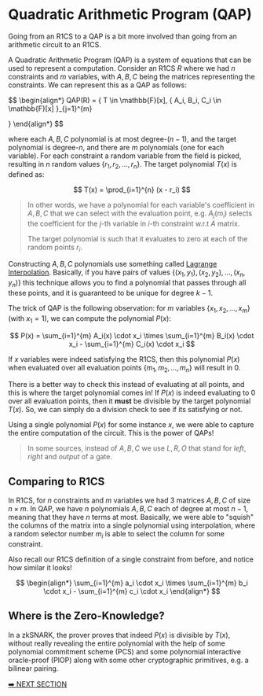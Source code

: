 # Quadratic Arithmetic Program (QAP)

Going from an R1CS to a QAP is a bit more involved than going from an arithmetic circuit to an R1CS.

A Quadratic Arithmetic Program (QAP) is a system of equations that can be used to represent a computation. Consider an R1CS $R$ where we had $n$ constraints and $m$ variables, with $A, B, C$ being the matrices representing the constraints. We can represent this as a QAP as follows:

$$
\begin{align*}
QAP(R) = \{
  T \in \mathbb{F}[x],
  \{
    A_i, B_i, C_i \in \mathbb{F}[x]
  \}_{j=1}^{m}

\}
\end{align*}
$$

where each $A, B, C$ polynomial is at most degree-$(n-1)$, and the target polynomial is degree-$n$, and there are $m$ polynomials (one for each variable). For each constraint a random variable from the field is picked, resulting in $n$ random values $\{r_1, r_2, \ldots, r_n\}$. The target polynomial $T(x)$ is defined as:

$$
T(x) = \prod_{i=1}^{n} (x - r_i)
$$

> In other words, we have a polynomial for each variable's coefficient in $A, B, C$ that we can select with the evaluation point, e.g. $A_j(m_i)$ selects the coefficient for the $j$-th variable in $i$-th constraint w.r.t $A$ matrix.
>
> The target polynomial is such that it evaluates to zero at each of the random points $r_i$.

Constructing $A, B, C$ polynomials use something called [Lagrange Interpolation](https://mathworld.wolfram.com/LagrangeInterpolatingPolynomial.html). Basically, if you have pairs of values $\{(x_1, y_1), (x_2, y_2), \ldots, (x_n, y_n)\}$ this technique allows you to find a polynomial that passes through all these points, and it is guaranteed to be unique for degree $k-1$.

The trick of QAP is the following observation: for $m$ variables $\{x_1, x_2, \ldots, x_m\}$ (with $x_1 = 1$), we can compute the polynomial $P(x)$:

$$
P(x) =
\sum_{i=1}^{m} A_i(x) \cdot x_i \times \sum_{i=1}^{m} B_i(x) \cdot x_i - \sum_{i=1}^{m} C_i(x) \cdot x_i
$$

If $x$ variables were indeed satisfying the R1CS, then this polynomial $P(x)$ when evaluated over all evaluation points $\{m_1, m_2, \ldots, m_n\}$ will result in 0.

There is a better way to check this instead of evaluating at all points, and this is where the target polynomial comes in! If $P(x)$ is indeed evaluating to 0 over all evaluation points, then it **must** be divisible by the target polynomial $T(x)$. So, we can simply do a division check to see if its satisfying or not.

Using a single polynomial $P(x)$ for some instance $x$, we were able to capture the entire computation of the circuit. This is the power of QAPs!

> In some sources, instead of $A, B, C$ we use $L, R, O$ that stand for _left_, _right_ and _output_ of a gate.

## Comparing to R1CS

In R1CS, for $n$ constraints and $m$ variables we had 3 matrices $A, B, C$ of size $n \times m$. In QAP, we have $n$ polynomials $A, B, C$ each of degree at most $n-1$, meaning that they have $n$ terms at most. Basically, we were able to "squish" the columns of the matrix into a single polynomial using interpolation, where a random selector number $m_i$ is able to select the column for some constraint.

Also recall our R1CS definition of a single constraint from before, and notice how similar it looks!

$$
\begin{align*}
\sum_{i=1}^{m} a_i \cdot x_i \times \sum_{i=1}^{m} b_i \cdot x_i - \sum_{i=1}^{m} c_i \cdot x_i
\end{align*}
$$

## Where is the Zero-Knowledge?

In a zkSNARK, the prover proves that indeed $P(x)$ is divisible by $T(x)$, without really revealing the entire polynomial with the help of some polynomial commitment scheme (PCS) and some polynomial interactive oracle-proof (PIOP) along with some other cryptographic primitives, e.g. a bilinear pairing.

[➡️ NEXT SECTION](./6-circuits.md)
